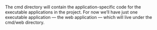 The cmd directory will contain the application-specific code for the executable applications
in the project. For now we’ll have just one executable application — the web application —
which will live under the cmd/web directory.
